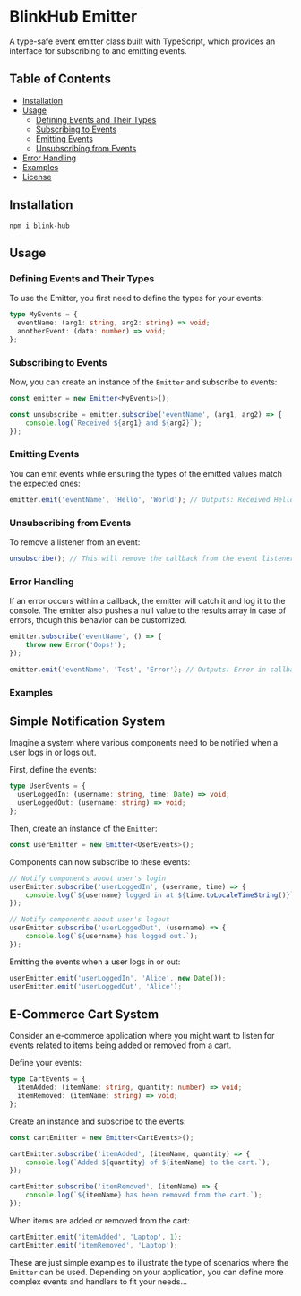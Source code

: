 # BlinkHub Emitter

A type-safe event emitter class built with TypeScript, which provides an interface for subscribing to and emitting events.

## Table of Contents

- [Installation](#installation)
- [Usage](#usage)
    - [Defining Events and Their Types](#defining-events-and-their-types)
    - [Subscribing to Events](#subscribing-to-events)
    - [Emitting Events](#emitting-events)
    - [Unsubscribing from Events](#unsubscribing-from-events)
- [Error Handling](#error-handling)
- [Examples](#examples)
- [License](#license)

## Installation

`npm i blink-hub`

## Usage

### Defining Events and Their Types

To use the Emitter, you first need to define the types for your events:

```typescript
type MyEvents = {
  eventName: (arg1: string, arg2: string) => void;
  anotherEvent: (data: number) => void;
};
```

### Subscribing to Events

Now, you can create an instance of the <code>Emitter</code> and subscribe to events:

```typescript
const emitter = new Emitter<MyEvents>();

const unsubscribe = emitter.subscribe('eventName', (arg1, arg2) => {
    console.log(`Received ${arg1} and ${arg2}`);
});
```

### Emitting Events

You can emit events while ensuring the types of the emitted values match the expected ones:

```typescript
emitter.emit('eventName', 'Hello', 'World'); // Outputs: Received Hello and World
```

### Unsubscribing from Events

To remove a listener from an event:

```typescript
unsubscribe(); // This will remove the callback from the event listeners.
```

### Error Handling

If an error occurs within a callback, the emitter will catch it and log it to the console. The emitter also pushes a null value to the results array in case of errors, though this behavior can be customized.

```typescript
emitter.subscribe('eventName', () => {
    throw new Error('Oops!');
});

emitter.emit('eventName', 'Test', 'Error'); // Outputs: Error in callback for event 'eventName'
```

### Examples

## Simple Notification System

Imagine a system where various components need to be notified when a user logs in or logs out.

First, define the events:

```typescript
type UserEvents = {
  userLoggedIn: (username: string, time: Date) => void;
  userLoggedOut: (username: string) => void;
};
```

Then, create an instance of the <code>Emitter</code>:

```typescript
const userEmitter = new Emitter<UserEvents>();
```

Components can now subscribe to these events:

```typescript
// Notify components about user's login
userEmitter.subscribe('userLoggedIn', (username, time) => {
    console.log(`${username} logged in at ${time.toLocaleTimeString()}`);
});

// Notify components about user's logout
userEmitter.subscribe('userLoggedOut', (username) => {
    console.log(`${username} has logged out.`);
});
```

Emitting the events when a user logs in or out:

```typescript
userEmitter.emit('userLoggedIn', 'Alice', new Date());
userEmitter.emit('userLoggedOut', 'Alice');
```

## E-Commerce Cart System

Consider an e-commerce application where you might want to listen for events related to items being added or removed from a cart.

Define your events:

```typescript
type CartEvents = {
  itemAdded: (itemName: string, quantity: number) => void;
  itemRemoved: (itemName: string) => void;
};
```

Create an instance and subscribe to the events:

```typescript
const cartEmitter = new Emitter<CartEvents>();

cartEmitter.subscribe('itemAdded', (itemName, quantity) => {
    console.log(`Added ${quantity} of ${itemName} to the cart.`);
});

cartEmitter.subscribe('itemRemoved', (itemName) => {
    console.log(`${itemName} has been removed from the cart.`);
});
```

When items are added or removed from the cart:

```typescript
cartEmitter.emit('itemAdded', 'Laptop', 1);
cartEmitter.emit('itemRemoved', 'Laptop');
```

These are just simple examples to illustrate the type of scenarios where the <code>Emitter</code> can be used. Depending on your application, you can define more complex events and handlers to fit your needs...